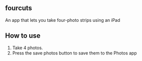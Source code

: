 ## fourcuts
An app that lets you take four-photo strips using an iPad

## How to use
1. Take 4 photos.
2. Press the save photos button to save them to the Photos app 
